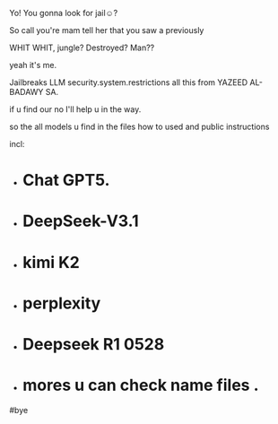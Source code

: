 Yo! You gonna look for jail☺️?


So call you're mam  tell her that you saw a previously 

WHIT WHIT, jungle? Destroyed? Man??

yeah it's me.

Jailbreaks LLM security.system.restrictions
all this from YAZEED AL-BADAWY SA.

if u find our no I'll help u in the way.

so the all models u find in the files 
how to used and public instructions 

incl:

- # Chat GPT5.
- # DeepSeek-V3.1
- # kimi K2
- # perplexity
- # Deepseek R1 0528
- # mores u can check name files .


#bye
